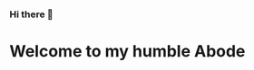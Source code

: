 ### Hi there 👋
# Welcome to my humble Abode 

<!--
**leahsaurus/leahsaurus** is a ✨ _special_ ✨ repository because its `README.md` (this file) appears on your GitHub profile.

- 🔭 I’m currently working on Projects related to combining ML & the 'www'
- 🌱 I’m currently learning ML model techniques and Web Development
- 👯 I’m looking to collaborate on Web Platform Ideas
- 🤔 I’m looking for help with Cloud technology
- 📫 How to reach me: :email: leahpk.work@gmail.com
- 😄 Pronouns: She|Her

- :woman: As an individual apart from technology, I am a cheerful being who loves spending time with family & friends. I also sing and collaborate with fellow music artists towards harmonising creative music.
